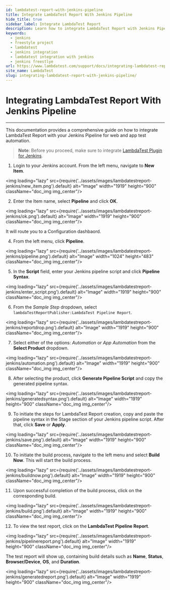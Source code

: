 ```yaml
---
id: lambdatest-report-with-jenkins-pipeline
title: Integrate LambdaTest Report With Jenkins Pipeline
hide_title: true
sidebar_label: Integrate LambdaTest Report
description: Learn how to integrate LambdaTest Report with Jenkins Pipeline.
keywords:
  - jenkins 
  - freestyle project 
  - lambdatest 
  - jenkins integration 
  - lambdatest integration with jenkins 
  - jenkins freestlye
url: https://www.lambdatest.com/support/docs/integrating-lambdatest-report-with-jenkins-pipeline
site_name: LambdaTest
slug: integrating-lambdatest-report-with-jenkins-pipeline/
---
```

# Integrating LambdaTest Report With Jenkins Pipeline
---

This documentation provides a comprehensive guide on how to integrate LambdaTest Report with your Jenkins Pipeline for web and app test automation.

> **Note**: Before you proceed, make sure to integrate [LambdaTest Plugin for Jenkins](/docs/jenkins-with-lambdatest/).

1. Login to your Jenkins account. From the left menu, navigate to **New Item**.

<img loading="lazy" src={require('../assets/images/lambdatestreport-jenkins/new_item.png').default} alt="Image" width="1919" height="900" className="doc_img img_center"/> <br/>

2. Enter the Item name, select **Pipeline** and click **OK**. 

<img loading="lazy" src={require('../assets/images/lambdatestreport-jenkins/ok.png').default} alt="Image" width="1919" height="900" className="doc_img img_center"/> <br/>

It will route you to a Configuration dashbaord. 

4. From the left menu, click **Pipeline**.

<img loading="lazy" src={require('../assets/images/lambdatestreport-jenkins/pipeline.png').default} alt="Image" width="1024" height="483" className="doc_img img_center"/> <br/>

5. In the **Script** field, enter your Jenkins pipeline script and click **Pipeline Syntax**.

<img loading="lazy" src={require('../assets/images/lambdatestreport-jenkins/enter_script.png').default} alt="Image" width="1919" height="900" className="doc_img img_center"/> <br/>

6. From the *Sample Step* dropdown, select `lambdaTestReportPublisher:LambdaTest Pipeline Report`.

<img loading="lazy" src={require('../assets/images/lambdatestreport-jenkins/reportdrop.png').default} alt="Image" width="1919" height="900" className="doc_img img_center"/> <br/>

7. Select either of the options: *Automation* or *App Automation* from the **Select Product** dropdown.

<img loading="lazy" src={require('../assets/images/lambdatestreport-jenkins/automation.png').default} alt="Image" width="1919" height="900" className="doc_img img_center"/> <br/>

8. After selecting the product, click **Generate Pipeline Script** and copy the generated pipeline syntax.

<img loading="lazy" src={require('../assets/images/lambdatestreport-jenkins/generatedsyntax.png').default} alt="Image" width="1919" height="900" className="doc_img img_center"/> <br/>

9. To initiate the steps for LambdaTest Report creation, copy and paste the pipeline syntax in the Stage section of your Jenkins pipeline script. After that, click **Save** or **Apply**.

<img loading="lazy" src={require('../assets/images/lambdatestreport-jenkins/save.png').default} alt="Image" width="1919" height="900" className="doc_img img_center"/> <br/>

10. To initiate the build process, navigate to the left menu and select **Build Now**. This will start the build process. 

<img loading="lazy" src={require('../assets/images/lambdatestreport-jenkins/buildnow.png').default} alt="Image" width="1919" height="900" className="doc_img img_center"/> <br/>

11. Upon successful completion of the build process, click on the corresponding build. 

<img loading="lazy" src={require('../assets/images/lambdatestreport-jenkins/build.png').default} alt="Image" width="1919" height="900" className="doc_img img_center"/> <br/>

12. To view the test report, click on the **LambdaTest Pipeline Report**.

<img loading="lazy" src={require('../assets/images/lambdatestreport-jenkins/pipelinereport.png').default} alt="Image" width="1919" height="900" className="doc_img img_center"/> <br/>

The test report will show up, containing build details such as **Name**, **Status**, **Browser/Device**, **OS**, and **Duration**. 

<img loading="lazy" src={require('../assets/images/lambdatestreport-jenkins/generatedreport.png').default} alt="Image" width="1919" height="900" className="doc_img img_center"/> 






